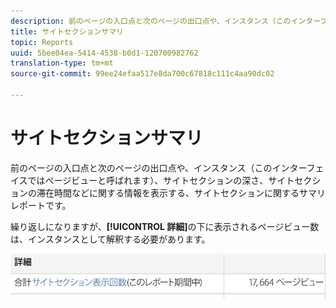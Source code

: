 ```yaml
---
description: 前のページの入口点と次のページの出口点や、インスタンス（このインターフェイスではページビューと呼ばれます）、サイトセクションの深さ、サイトセクションの滞在時間などに関する情報を表示する、サイトセクションに関するサマリレポートです。
title: サイトセクションサマリ
topic: Reports
uuid: 5bee04ea-5414-4538-b0d1-120700982762
translation-type: tm+mt
source-git-commit: 99ee24efaa517e8da700c67818c111c4aa90dc02

---
```



# サイトセクションサマリ

前のページの入口点と次のページの出口点や、インスタンス（このインターフェイスではページビューと呼ばれます）、サイトセクションの深さ、サイトセクションの滞在時間などに関する情報を表示する、サイトセクションに関するサマリレポートです。

繰り返しになりますが、**[!UICONTROL 詳細]**&#x200B;の下に表示されるページビュー数は、インスタンスとして解釈する必要があります。

![](assets/site_sec_summ.png)

